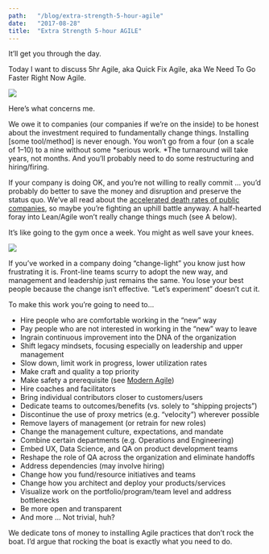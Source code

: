 ```yaml
---
path:	"/blog/extra-strength-5-hour-agile"
date:	"2017-08-28"
title:	"Extra Strength 5-hour AGILE"
---
```


It’ll get you through the day.

Today I want to discuss 5hr Agile, aka Quick Fix Agile, aka We Need To Go Faster Right Now Agile.

![](/images/1*qxylXoKJB997NJ6gg2ozRA.png)

Here’s what concerns me.

We owe it to companies (our companies if we’re on the inside) to be honest about the investment required to fundamentally change things. Installing [some tool/method] is never enough. You won’t go from a four (on a scale of 1–10) to a nine without some *serious work. *The turnaround will take years, not months. And you’ll probably need to do some restructuring and hiring/firing.

If your company is doing OK, and you’re not willing to really commit … you’d probably do better to save the money and disruption and preserve the status quo. We’ve all read about the [accelerated death rates of public companies](http://www.businessinsider.com/us-companies-are-dying-faster-than-ever-2015-8), so maybe you’re fighting an uphill battle anyway. A half-hearted foray into Lean/Agile won’t really change things much (see A below).

It’s like going to the gym once a week. You might as well save your knees.

![](/images/1*O4SldrWDlmoN_UudnlJAtg.jpeg)

If you’ve worked in a company doing “change-light” you know just how frustrating it is. Front-line teams scurry to adopt the new way, and management and leadership just remains the same. You lose your best people because the change isn’t effective. “Let’s experiment” doesn’t cut it.

To make this work you’re going to need to…

* Hire people who are comfortable working in the “new” way
* Pay people who are not interested in working in the “new” way to leave
* Ingrain continuous improvement into the DNA of the organization
* Shift legacy mindsets, focusing especially on leadership and upper management
* Slow down, limit work in progress, lower utilization rates
* Make craft and quality a top priority
* Make safety a prerequisite (see [Modern Agile](http://modernagile.org/))
* Hire coaches and facilitators
* Bring individual contributors closer to customers/users
* Dedicate teams to outcomes/benefits (vs. solely to “shipping projects”)
* Discontinue the use of proxy metrics (e.g. “velocity”) wherever possible
* Remove layers of management (or retrain for new roles)
* Change the management culture, expectations, and mandate
* Combine certain departments (e.g. Operations and Engineering)
* Embed UX, Data Science, and QA on product development teams
* Reshape the role of QA across the organization and eliminate handoffs
* Address dependencies (may involve hiring)
* Change how you fund/resource initiatives and teams
* Change how you architect and deploy your products/services
* Visualize work on the portfolio/program/team level and address bottlenecks
* Be more open and transparent
* And more …
Not trivial, huh?

We dedicate tons of money to installing Agile practices that don’t rock the boat. I’d argue that rocking the boat is exactly what you need to do.

